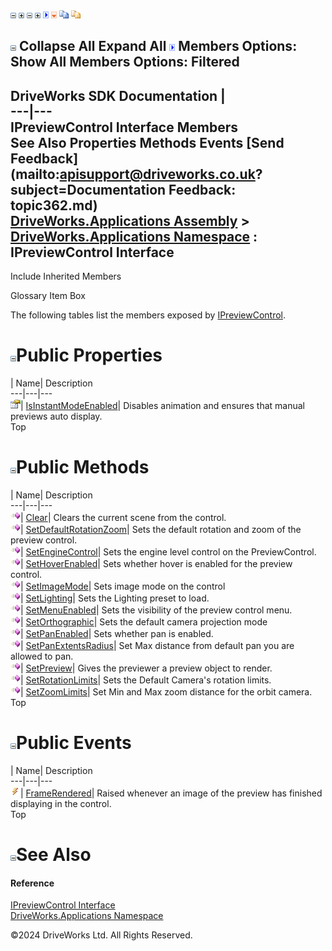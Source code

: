 ![](dotnetimages/collapse.gif) ![](dotnetimages/expand.gif) ![](dotnetimages/collapse.gif) ![](dotnetimages/expand.gif) ![](dotnetimages/drpdown.gif) ![](dotnetimages/drpdown_orange.gif) ![](dotnetimages/copycode.gif) ![](dotnetimages/copycodeHighlight.gif)

![](dotnetimages/collapse.gif) Collapse All Expand All ![](dotnetimages/drpdown.gif) Members Options: Show All  Members Options: Filtered   
---  
DriveWorks SDK Documentation  |   
---|---  
IPreviewControl Interface Members   
See Also Properties Methods Events [Send Feedback](mailto:apisupport@driveworks.co.uk?subject=Documentation Feedback: topic362.md)  
[DriveWorks.Applications Assembly](topic13.md) > [DriveWorks.Applications Namespace](topic16.md) : IPreviewControl Interface  
---  
  
Include Inherited Members    


Glossary Item Box

The following tables list the members exposed by [IPreviewControl](topic362.md).

# ![](dotnetimages/collapse.gif)Public Properties

| Name| Description  
---|---|---  
![ Property](dotnetimages/Property.gif)| [IsInstantModeEnabled](topic380.md)| Disables animation and ensures that manual previews auto display.   
Top

# ![](dotnetimages/collapse.gif)Public Methods

| Name| Description  
---|---|---  
![ Method](dotnetimages/Method.gif)| [Clear](topic367.md)| Clears the current scene from the control.   
![ Method](dotnetimages/Method.gif)| [SetDefaultRotationZoom](topic368.md)| Sets the default rotation and zoom of the preview control.   
![ Method](dotnetimages/Method.gif)| [SetEngineControl](topic369.md)| Sets the engine level control on the PreviewControl.   
![ Method](dotnetimages/Method.gif)| [SetHoverEnabled](topic370.md)| Sets whether hover is enabled for the preview control.   
![ Method](dotnetimages/Method.gif)| [SetImageMode](topic371.md)| Sets image mode on the control   
![ Method](dotnetimages/Method.gif)| [SetLighting](topic372.md)| Sets the Lighting preset to load.   
![ Method](dotnetimages/Method.gif)| [SetMenuEnabled](topic373.md)| Sets the visibility of the preview control menu.   
![ Method](dotnetimages/Method.gif)| [SetOrthographic](topic374.md)| Sets the default camera projection mode   
![ Method](dotnetimages/Method.gif)| [SetPanEnabled](topic375.md)| Sets whether pan is enabled.   
![ Method](dotnetimages/Method.gif)| [SetPanExtentsRadius](topic376.md)| Set Max distance from default pan you are allowed to pan.   
![ Method](dotnetimages/Method.gif)| [SetPreview](topic377.md)| Gives the previewer a preview object to render.   
![ Method](dotnetimages/Method.gif)| [SetRotationLimits](topic378.md)| Sets the Default Camera's rotation limits.   
![ Method](dotnetimages/Method.gif)| [SetZoomLimits](topic379.md)| Set Min and Max zoom distance for the orbit camera.   
Top

# ![](dotnetimages/collapse.gif)Public Events

| Name| Description  
---|---|---  
![ Event](dotnetimages/Event.gif)| [FrameRendered](topic381.md)| Raised whenever an image of the preview has finished displaying in the control.   
Top

# ![](dotnetimages/collapse.gif)See Also

#### Reference

[IPreviewControl Interface](topic362.md)   
[DriveWorks.Applications Namespace](topic16.md)

©2024 DriveWorks Ltd. All Rights Reserved.
